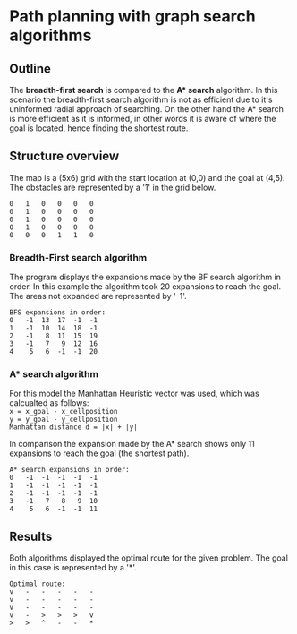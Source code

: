 # Path planning with graph search algorithms

## Outline
The __breadth-first search__ is compared to the __A* search__ algorithm. In this scenario the breadth-first search algorithm is not as efficient due to it's uninformed radial approach of searching. 
On the other hand the A* search is more efficient as it is informed, in other words it is aware of where the goal is located, hence finding the shortest route.

## Structure overview
The map is a (5x6) grid with the start location at (0,0) and the goal at (4,5). The obstacles are represented by a '1' in the grid below.

```
0   1   0   0   0   0
0   1   0   0   0   0
0   1   0   0   0   0
0   1   0   0   0   0
0   0   0   1   1   0
```

### Breadth-First search algorithm
The program displays the expansions made by the BF search algorithm in order. In this example the algorithm took 20 expansions to reach the goal. The areas not expanded are represented by '-1'.

```
BFS expansions in order:
0   -1  13  17  -1  -1
1   -1  10  14  18  -1
2   -1   8  11  15  19
3   -1   7   9  12  16
4    5   6  -1  -1  20
```

### A* search algorithm
For this model the Manhattan Heuristic vector was used, which was calcualted as follows:   
`x = x_goal - x_cellposition`   
`y = y_goal - y_cellposition`   
`Manhattan distance d = |x| + |y|`   

In comparison the expansion made by the A* search shows only 11 expansions to reach the goal (the shortest path).

```
A* search expansions in order:
0   -1  -1  -1  -1  -1
1   -1  -1  -1  -1  -1
2   -1  -1  -1  -1  -1
3   -1   7   8   9  10
4    5   6  -1  -1  11
```

## Results
Both algorithms displayed the optimal route for the given problem. The goal in this case is represented by a '*'.

```
Optimal route:
v   -   -   -   -   -
v   -   -   -   -   -
v   -   -   -   -   -
v   -   >   >   >   v
>   >   ^   -   -   *
```
